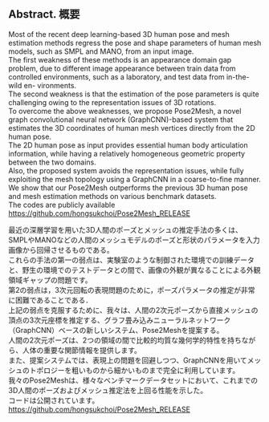 ## Abstract. 概要 

Most of the recent deep learning-based 3D human pose and mesh estimation methods regress the pose and shape parameters of human mesh models, such as SMPL and MANO, from an input image.     
The first weakness of these methods is an appearance domain gap problem, due to different image appearance between train data from controlled environments, such as a laboratory, and test data from in-the-wild en- vironments.     
The second weakness is that the estimation of the pose parameters is quite challenging owing to the representation issues of 3D rotations.      
To overcome the above weaknesses, we propose Pose2Mesh, a novel graph convolutional neural network (GraphCNN)-based system that estimates the 3D coordinates of human mesh vertices directly from the 2D human pose.      
The 2D human pose as input provides essential human body articulation information, while having a relatively homogeneous geometric property between the two domains.     
Also, the proposed system avoids the representation issues, while fully exploiting the mesh topology using a GraphCNN in a coarse-to-fine manner.      
We show that our Pose2Mesh outperforms the previous 3D human pose and mesh estimation methods on various benchmark datasets.     
The codes are publicly available https://github.com/hongsukchoi/Pose2Mesh_RELEASE

最近の深層学習を用いた3D人間のポーズとメッシュの推定手法の多くは、SMPLやMANOなどの人間のメッシュモデルのポーズと形状のパラメータを入力画像から回帰させるものである。    
これらの手法の第一の弱点は、実験室のような制御された環境での訓練データと、野生の環境でのテストデータとの間で、画像の外観が異なることによる外観領域ギャップの問題です。    
第2の弱点は，3次元回転の表現問題のために，ポーズパラメータの推定が非常に困難であることである．     
上記の弱点を克服するために、我々は、人間の2次元ポーズから直接メッシュの頂点の3次元座標を推定する、グラフ畳み込みニューラルネットワーク（GraphCNN）ベースの新しいシステム、Pose2Meshを提案する。     
人間の2次元ポーズは、2つの領域の間で比較的均質な幾何学的特性を持ちながら、人体の重要な関節情報を提供します。    
また、提案システムでは、表現上の問題を回避しつつ、GraphCNNを用いてメッシュのトポロジーを粗いものから細かいものまで完全に利用しています。     
我々のPose2Meshは、様々なベンチマークデータセットにおいて、これまでの3D人間のポーズおよびメッシュ推定法を上回る性能を示した。    
コードは公開されています。https://github.com/hongsukchoi/Pose2Mesh_RELEASE
